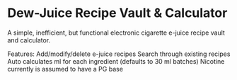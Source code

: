 # Dew-Juice Recipe Vault & Calculator
A simple, inefficient, but functional electronic cigarette e-juice recipe vault and calculator.

Features:
  Add/modify/delete e-juice recipes
  Search through existing recipes
  Auto calculates ml for each ingredient (defaults to 30 ml batches)
  Nicotine currently is assumed to have a PG base

